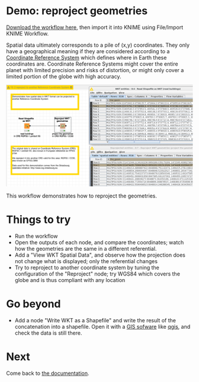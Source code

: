 # Demo: reproject geometries

[Download the workflow here](2_reproject_to_another_Reference_Coordinate_System.knwf), then import it into KNIME using File/Import KNIME Workflow. 

Spatial data ultimately corresponds to a pile of (x,y) coordinates. They only have a geographical meaning if they are considered according to a [Coordinate Reference System](https://en.wikipedia.org/wiki/Spatial_reference_system) which defines 
where in Earth these coordinates are. Coordinate Reference Systems might cover the entire planet with limited precision and risks of distortion, or might only cover a limited portion of the globe with high accuracy.

![Capture](capture.png)

This workflow demonstrates how to reproject the geometries.


# Things to try

* Run the workflow
* Open the outputs of each node, and compare the coordinates; watch how the geometries are the same in a different referential. 
* Add a "View WKT Spatial Data", and observe how the projection does not change what is displayed; only the referential changes
* Try to reproject to another coordinate system by tuning the configuration of the "Reproject" node; try WGS84 which covers the globe and is thus compliant with any location

# Go beyond

* Add a node "Write WKT as a Shapefile" and write the result of the concatenation into a shapefile. Open it with a [GIS sofware](https://en.wikipedia.org/wiki/Geographic_information_system) like [qgis](https://www.qgis.org), and check the data is still there.


# Next

Come back to [the documentation](../../).